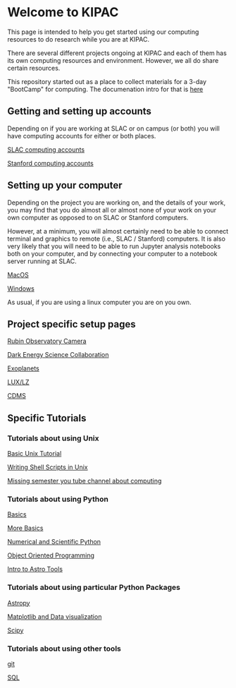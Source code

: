 # Welcome to KIPAC

This page is intended to help you get started using our computing
resources to do research while you are at KIPAC.

There are several different projects ongoing at KIPAC and each of them
has its own computing resources and environment.  However, we all do
share certain resources.

This repository started out as a place to collect materials for a
3-day "BootCamp" for computing.   The documenation intro for that is [here](docs/BootCamp.md)

## Getting and setting up accounts

Depending on if you are working at SLAC or on campus (or both) you
will have computing accounts for either or both places.

[SLAC computing accounts](docs/slac_computing.md)

[Stanford computing accounts](docs/stanford_computing.md)


## Setting up your computer 

Depending on the project you are working on, and the details of your
work, you may find that you do almost all or almost none of your work
on your own computer as opposed to on SLAC or Stanford computers.

However, at a minimum, you will almost certainly need to be able
to connect terminal and graphics to remote (i.e., SLAC / Stanford)
computers.   It is also very likely that you will need to be able to
run Jupyter analysis notebooks both on your computer, and by
connecting your computer to a notebook server running at SLAC.

[MacOS](docs/macos_setup.md)

[Windows](docs/windows_setup.md)

As usual, if you are using a linux computer you are on you own.


## Project specific setup pages

[Rubin Observatory Camera](docs/rubin_camera.md)

[Dark Energy Science Collaboration](docs/desc.md)

[Exoplanets](docs/exoplanets.md)

[LUX/LZ](docs/lux_lz.md)

[CDMS](docs/cdms.md)


## Specific Tutorials


### Tutorials about using Unix

[Basic Unix Tutorial](Unix/Unix%20(1).ipynb)

[Writing Shell Scripts in Unix](Unix/Unix%20(2).ipynb)

[Missing semester you tube channel about computing](https://www.youtube.com/channel/UCuXy5tCgEninup9cGplbiFw)

### Tutorials about using Python

[Basics](Python/Python%20(1).ipynb)

[More Basics](Python/Python%20(2).ipynb)

[Numerical and Scientific Python](Python/Python%20(3).ipynb)

[Object Oriented Programming](Python/Python%20(4).ipynb)

[Intro to Astro Tools](Python/Python%20(5).ipynb)


### Tutorials about using particular Python Packages

[Astropy](Python/Astropy.ipynb)

[Matplotlib and Data visualization](Python/Matplotlib%20and%20Data%20Visualization%20Tutorial.ipynb)

[Scipy](Python/Scipy.ipynb)

### Tutorials about using other tools

[git](Git/README.md)

[SQL](SQL/sql-intro.md)


<!--  LocalWords:  Jupyter ipynb Astropy Matplotlib Scipy desc.md
 -->
<!--  LocalWords:  slac_computing.md stanford_computing.md lux_lz.md
 -->
<!--  LocalWords:  macos_setup.md windows_setup.md rubin_camera.md
 -->
<!--  LocalWords:  cdms.md
 -->



